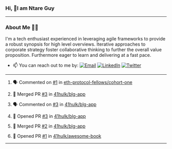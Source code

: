 ### Hi, 👋I am Ntare Guy

---

### About Me 👨‍💻

I'm a tech enthusiast experienced in leveraging agile frameworks to provide a robust synopsis for high level overviews. Iterative approaches to corporate strategy foster collaborative thinking to further the overall value proposition. Furthermore eager to learn and delivering at a fast pace.

- 📫 You can reach out to me by:
  [![Email](https://img.shields.io/badge/--gmail?label=Gmail&logo=Gmail&style=social)](mailto:gntare2@gmail.com)
  [![LinkedIn](https://img.shields.io/badge/--linkedin?label=LinkedIn&logo=LinkedIn&style=social)](https://www.linkedin.com/in/ntare-guy)
  [![Twitter](https://img.shields.io/badge/--twitter?label=Twitter&logo=Twitter&style=social)](https://twitter.com/ntare_guy)
 

---

<!--START_SECTION:activity-->
1. 🗣 Commented on [#1](https://github.com/eth-protocol-fellows/cohort-one/issues/1) in [eth-protocol-fellows/cohort-one](https://github.com/eth-protocol-fellows/cohort-one)

2. 🎉 Merged PR [#3](https://github.com/41hulk/blg-app/pull/3) in [41hulk/blg-app](https://github.com/41hulk/blg-app)
3. 🗣 Commented on [#3](https://github.com/41hulk/blg-app/issues/3) in [41hulk/blg-app](https://github.com/41hulk/blg-app)
4. 💪 Opened PR [#3](https://github.com/41hulk/blg-app/pull/3) in [41hulk/blg-app](https://github.com/41hulk/blg-app)
5. 🎉 Merged PR [#2](https://github.com/41hulk/blg-app/pull/2) in [41hulk/blg-app](https://github.com/41hulk/blg-app)
5. 💪 Opened PR [#1](https://github.com/41hulk/awesome-book/pull/1) in [41hulk/awesome-book](https://github.com/41hulk/awesome-book)
<!--END_SECTION:activity-->

---



